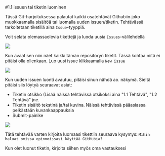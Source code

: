 #1.1 issuen tai tiketin luominen

Tässä Git-harjoituksessa palautat kaikki osatehtävät Githubiin joko muokkaamalla sisältöä tai luomalla uuden issuen/tiketin. Tehtävässä tarkoitetaan tiketillä aina `Issue`-tyyppiä.

Voit selata olemassaolevia tikettejä ja luoda uusia `Issues`-välilehdellä

![](https://github.com/github-campus-advisors/Campus-Advisor-Training/blob/master/Module%201/assets/issue_one.png)

Kun avaat sen niin näet kaikki tämän repositoryn tiketit. Tässä kohtaa niitä ei pitäisi olla ollenkaan. Luo uusi issue klikkaamalla `New issue`

![](https://github.com/github-campus-advisors/Campus-Advisor-Training/blob/master/Module%201/assets/issue_two.png)

Kun uuden issuen luonti avautuu, pitäisi sinun nähdä ao. näkymä. Sieltä pitäisi siis löytyä seuraavat asiat:
* Tiketin otsikko (Lisää näissä tehtävissä otsikoksi aina "1.1 Tehtävä", "1.2 Tehtävä" jne.
* Tiketin sisältö tekstinä ja/tai kuvina. Näissä tehtävissä pääasiassa pelkästään kuvankaappauksia
* Submit-painike

![](https://github.com/github-campus-advisors/Campus-Advisor-Training/blob/master/Module%201/assets/issue_three.png)

Tätä tehtävää varten kirjoita luomaasi tikettiin seuraava kysymys:
`Mihin haluat omissa opinnoissasi käyttää GitHubia?`

Kun olet luonut tiketin, kirjoita siihen myös oma vastauksesi
